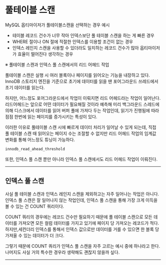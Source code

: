 # 풀테이블 스캔 
MySQL 옵티마이저가 풀테이블스캔을 선택하는 경우 예시

- 테이블 레코드 건수가 너무 작아 인덱스보단 풀 테이블 스캔을 하는 게 빠른 경우
- WHERE 절이나 ON 절에 적절한 인덱스를 이용할 조건이 없는 경우
- 인덱스 레인지 스캔을 사용할 수 있더라도 일치하는 레코드 건수가 많아 옵티마이저가 효율이 떨어진다 생각하는 경우

※ 풀테이블 스캔과 인덱스 풀 스캔에서의 리드 어헤드 작업

풀테이블 스캔은 실행 시 여러 블록이나 페이지를 읽어오는 기능을 내장하고 있다.
InnoDB 스토리지 엔진을 기준으로 초기에 데이터를 읽을 땐 포어그라운드 쓰레드에서 초기 데이터를 읽는다.

하지만, 어느정도 포어그라운드에서 작업이 이뤄지면 리드 어헤드라는 작업이 일어난다.
리드어헤드는 앞으로 어떤 데이터가 필요해질 것이라 예측해 미리 백그라운드 스레드에 의해 디스크에서 데이터를 읽어 버퍼 풀에 가져다 두는 작업인데,
읽기가 진행됨에 따라 점점 한번에 읽는 페이지를 증가시키는 특성이 있다.

이러한 이유로 풀테이블 스캔 시에 빠르게 데이터 처리가 일어날 수 있게 되는데, 직접 풀 테이블 스캔 때 읽어오는
페이지 수는 조절할 수 없지만 리드 어헤드 작업의 임계값 변화를 통해 어느정도 튜닝이 가능하다.

```SQL
innodb_read_ahead_threshold
```

또한, 인덱스 풀 스캔 뿐만 아니라 인덱스 풀 스캔에서도 리드 어헤드 작업이 이뤄진다.

---

## 인덱스 풀 스캔
사실 풀 테이블 스캔과 인덱스 레인지 스캔을 제외하고는 자주 일어나는 작업은 아니다. 인덱스 풀 스캔은 
잘 일어나지 않는 작업인데, 인덱스 풀 스캔을 통해 가장 크게 이득을 볼 수 있는 건 COUNT 쿼리이다.

COUNT 쿼리의 경우에는 레코드 건수만 필요하기 때문에 풀 테이블 스캔으로 모든 데이터를 가져오면 모든 컬럼 데이터를
가지고 있기에 페이지 당 가져오는 레코드가 적다. 하지만,세컨더리 인덱스를 통해서 인덱스 값으로만 데이터를 거를 수 있으면 
한 블록 당 가져올 수 있는 데이터가 더 크다. 

그렇기 때문에 COUNT 쿼리가 인덱스 풀 스캔을 자주 고르는 예시 중에 하나라고 한다. 나머지도 사실 거의 특수한 경우라 생략해도 괜찮지 않을까 싶다.

---
